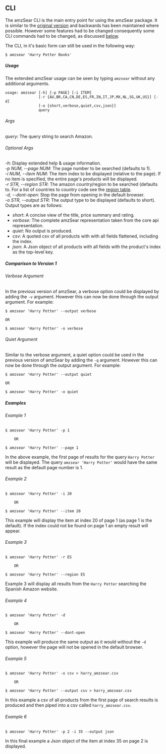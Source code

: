 ## CLI

The amzSear CLI is the main entry point for using the amzSear package. It is similar to the [original version](../legacy/v1) and backwards has been maintained where possible. However some features had to be changed consequently some CLI commands had to be changed, as discussed [below](#comparison-to-version-1).

The CLI, in it's basic form can still be used in the following way:

```
$ amzsear 'Harry Potter Books'
```

<a name="usage"></a>
##### Usage

The extended amzSear usage can be seen by typing `amzsear` without any additional arguments.

```
usage: amzsear [-h] [-p PAGE] [-i ITEM]
               [-r {AU,BR,CA,CN,DE,ES,FR,IN,IT,JP,MX,NL,SG,UK,US}] [-d]
               [-o {short,verbose,quiet,csv,json}]
               query
```

###### Args
*query*: The query string to search Amazon.

###### Optional Args
*-h*: Display extended help & usage information.  
*-p NUM, --page NUM*: The page number to be searched (defaults to 1).  
*-i NUM, --item NUM*: The item index to be displayed (relative to the page). If no item is specified, the entire page's products will be displayed.  
*-r STR, --region STR*: The amazon country/region to be searched (defaults to. For a list of countries to country code see the [region table](../regions.md).  
*-d, --dont-open*: Stop the page from opening in the default browser.  
*-o STR, --output STR*: The output type to be displayed (defaults to short). Output types are as follows:
* *short*: A concise view of the title, price summary and rating.
* *verbose*: The complete amzSear representation taken from the core api representation.
* *quiet*: No output is produced.
* *csv*: A quoted csv of all products with with all fields flattened, including the index.
* *json*: A Json object of all products with all fields with the product's index as the top-level key.

<a name="comparison-to-version-1"></a>
##### Comparison to Version 1

###### Verbose Argument
In the previous version of amzSear, a verbose option could be displayed by adding the `-v` argument. However this can now be done through the output argument. For example:
```
$ amzsear 'Harry Potter' --output verbose

OR

$ amzsear 'Harry Potter' -o verbose
```

###### Quiet Argument
Similar to the verbose argument, a quiet option could be used in the previous version of amzSear by adding the `-q` argument. However this can now be done through the output argument. For example:
```
$ amzsear 'Harry Potter' --output quiet

OR

$ amzsear 'Harry Potter' -o quiet
```

<a name="examples"></a>
##### Examples

###### Example 1
```
$ amzsear 'Harry Potter' -p 1

	OR

$ amzsear 'Harry Potter' --page 1
```
In the above example, the first page of results for the query `Harry Potter` will be displayed. The query `amzsear 'Harry Potter'` would have the same result as the default page number is 1.

###### Example 2
```
$ amzsear 'Harry Potter' -i 20

	OR

$ amzsear 'Harry Potter' --item 20
```
This example will display the item at index 20 of page 1 (as page 1 is the default). If the index could not be found on page 1 an empty result will appear.

###### Example 3
```
$ amzsear 'Harry Potter' -r ES

	OR
    
$ amzsear 'Harry Potter' --region ES
```
Example 3 will display all results from the `Harry Potter` searching the Spanish Amazon website. 

###### Example 4
```
$ amzsear 'Harry Potter' -d

	OR
    
$ amzsear 'Harry Potter' --dont-open
```
This example will produce the same output as it would without the `-d` option, however the page will not be opened in the default browser.

###### Example 5
```
$ amzsear 'Harry Potter' -o csv > harry_amzsear.csv

	OR
    
$ amzsear 'Harry Potter' --output csv > harry_amzsear.csv
```
In this example a csv of all products from the first page of search results is produced and then piped into a csv called `harry_amzsear.csv`.

###### Example 6
```
$ amzsear 'Harry Potter' -p 2 -i 35 --output json
```
In this final example a Json object of the item at index 35 on page 2 is displayed.



